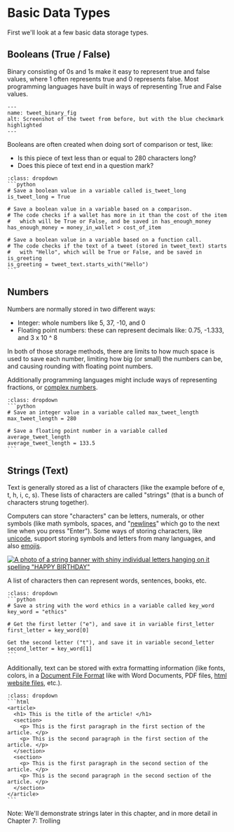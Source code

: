 # Basic Data Types

First we'll look at a few basic data storage types.

## Booleans (True / False)
Binary consisting of 0s and 1s make it easy to represent true and false values, where 1 often represents true and 0 represents false. Most programming languages have built in ways of representing True and False values.

```{figure} dog_tweet_binary.png
---
name: tweet_binary_fig
alt: Screenshot of the tweet from before, but with the blue checkmark highlighted
---
```


Booleans are often created when doing sort of comparison or test, like:
- Is this piece of text less than or equal to 280 characters long?
- Does this piece of text end in a question mark?

````{admonition} Click to see example Python code
:class: dropdown
```python
# Save a boolean value in a variable called is_tweet_long
is_tweet_long = True

# Save a boolean value in a variable based on a comparison.
# The code checks if a wallet has more in it than the cost of the item
#   which will be True or False, and be saved in has_enough_money
has_enough_money = money_in_wallet > cost_of_item

# Save a boolean value in a variable based on a function call.
# The code checks if the text of a tweet (stored in tweet_text) starts
#   with "Hello", which will be True or False, and be saved in is_greeting
is_greeting = tweet_text.starts_with("Hello")
```
````

## Numbers
Numbers are normally stored in two different ways:
- Integer: whole numbers like 5, 37, -10, and 0
- Floating point numbers: these can represent decimals like: 0.75, -1.333, and 3 x 10 ^ 8

In both of those storage methods, there are limits to how much space is used to save each number, limiting how big (or small) the numbers can be, and causing rounding with floating point numbers.

Additionally programming languages might include ways of representing fractions, or [complex numbers](https://en.wikipedia.org/wiki/Complex_number).

````{admonition} Click to see example Python code
:class: dropdown
```python
# Save an integer value in a variable called max_tweet_length
max_tweet_length = 280

# Save a floating point number in a variable called average_tweet_length
average_tweet_length = 133.5
```
````


## Strings (Text)
Text is generally stored as a list of characters (like the example before of e, t, h, i, c, s). These lists of characters are called "strings" (that is a bunch of characters strung together).

Computers can store "characters" can be letters, numerals, or other symbols (like math symbols, spaces, and "[newlines](https://en.wikipedia.org/wiki/Newline)" which go to the next line when you press "Enter"). Some ways of storing characters, like [unicode](https://en.wikipedia.org/wiki/Unicode), support storing symbols and letters from many languages, and also [emojis](https://unicode.org/emoji/charts/full-emoji-list.html).

[![A photo of a string banner with shiny individual letters hanging on it spelling "HAPPY BIRTHDAY"](happy_birthday_banner.jpg)](https://www.pexels.com/photo/a-rocking-horse-and-birthday-decorations-7600328/)

A list of characters then can represent words, sentences, books, etc.

````{admonition} Click to see example Python code
:class: dropdown
```python
# Save a string with the word ethics in a variable called key_word
key_word = "ethics"

# Get the first letter ("e"), and save it in variable first_letter
first_letter = key_word[0]

Get the second letter ("t"), and save it in variable second_letter
second_letter = key_word[1]
```
````

Additionally, text can be stored with extra formatting information (like fonts, colors, in a [Document File Format](https://en.wikipedia.org/wiki/Document_file_format) like with Word Documents, PDF files, [html website files](https://www.w3schools.com/html/html_intro.asp), etc.).

````{admonition} Click to see example HTML code
:class: dropdown
```html
<article>
  <h1> This is the title of the article! </h1>
  <section>
    <p> This is the first paragraph in the first section of the article. </p>
    <p> This is the second paragraph in the first section of the article. </p>
  </section>
  <section>
    <p> This is the first paragraph in the second section of the article. </p>
    <p> This is the second paragraph in the second section of the article. </p>
  </section>
</article>
```
````

Note: We'll demonstrate strings later in this chapter, and in more detail in Chapter 7: Trolling
